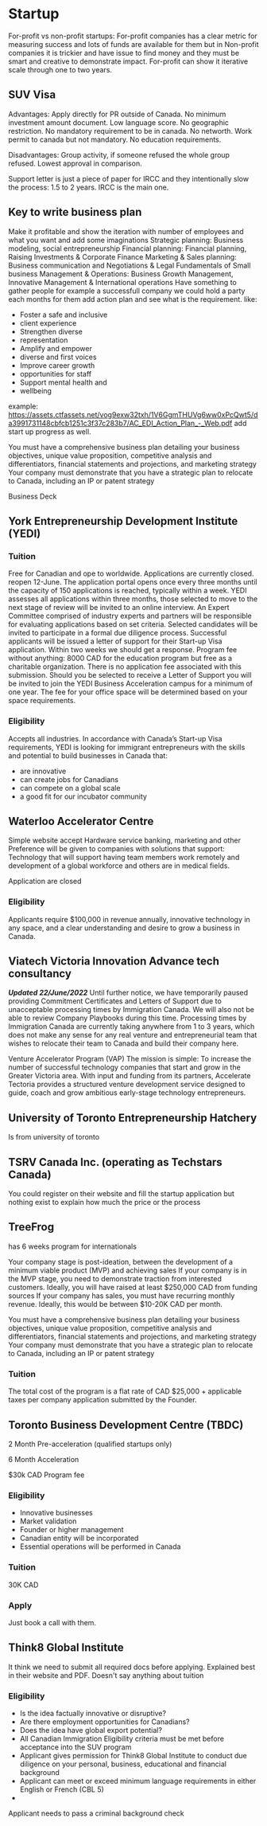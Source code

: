 # Startup 
For-profit vs non-profit startups: For-profit companies has a clear metric for measuring success and
lots of funds are available for them but in Non-profit companies it is trickier and have issue to find
money and they must be smart and creative to demonstrate impact. For-profit can show it iterative scale
through one to two years.

## SUV Visa
Advantages: Apply directly for PR outside of Canada. No minimum investment amount document.
Low language score. No geographic restriction. No mandatory requirement to be in canada. No networth.
Work permit to canada but not mandatory. No education requirements.

Disadvantages: Group activity, if someone refused the whole group refused. Lowest approval in comparison.

Support letter is just a piece of paper for IRCC and they intentionally slow the process: 1.5 to 2 years.
IRCC is the main one.



## Key to write business plan
Make it profitable and show the iteration with number of employees and what you want and add some imaginations
Strategic planning: Business modeling, social entrepreneurship 
Financial planning: Financial planning, Raising Investments & Corporate Finance
Marketing & Sales planning: Business communication and Negotiations & Legal Fundamentals of Small business
Management & Operations: Business Growth Management, Innovative Management & International operations
Have something to gather people for example a successfull company we could hold a party each months for them
add action plan and see what is the requirement. like:
* Foster a safe and inclusive
* client experience
* Strengthen diverse
* representation
* Amplify and empower
* diverse and first voices
* Improve career growth
* opportunities for staff
* Support mental health and
* wellbeing

example: https://assets.ctfassets.net/vog9exw32txh/1V6GgmTHUVg6ww0xPcQwt5/da3991731148cbfcb1251c3f37c283b7/AC_EDI_Action_Plan_-_Web.pdf
add start up progress as well.

You must have a comprehensive business plan detailing your business objectives,
unique value proposition, competitive analysis and differentiators, financial statements and projections, and marketing strategy
Your company must demonstrate that you have a strategic plan to relocate to Canada, including an IP or patent strategy

Business Deck




## York Entrepreneurship Development Institute (YEDI)

### Tuition
Free for Canadian and ope to worldwide. Applications are currently closed. reopen 12-June.
The application portal opens once every three months until the capacity of 150 applications is reached, 
typically within a week. YEDI assesses all applications within three months, 
those selected to move to the next stage of review will be invited to an online interview. 
An Expert Committee comprised of industry experts and partners will be responsible 
for evaluating applications based on set criteria. Selected candidates will be invited to participate 
in a formal due diligence process. Successful applicants will be issued a letter of support for their 
Start-up Visa application. Within two weeks we should get a response.
Program fee without anything: 8000 CAD for the education program but free as a charitable organization.
There is no application fee associated with this submission. Should you be selected to receive 
a Letter of Support you will be invited to join the YEDI Business Acceleration campus for 
a minimum of one year. The fee for your office space will be determined based on your space 
requirements.

### Eligibility 
Accepts all industries. In accordance with Canada’s Start-up Visa requirements, YEDI is looking for 
immigrant entrepreneurs with the skills and potential to build businesses in Canada that:

* are innovative
* can create jobs for Canadians
* can compete on a global scale
* a good fit for our incubator community


## Waterloo Accelerator Centre
Simple website accept Hardware service banking, marketing and other
Preference will be given to companies with solutions that support:
Technology that will support having team members work remotely and development of a global workforce
and others are in medical fields.

Application are closed

### Eligibility 
Applicants require $100,000 in revenue annually, innovative technology in any space, 
and a clear understanding and desire to grow a business in Canada.

## Viatech Victoria Innovation Advance tech consultancy

***Updated 22/June/2022*** Until further notice, we have temporarily paused providing 
Commitment Certificates and Letters of Support due to unacceptable processing times 
by Immigration Canada. We will also not be able to review Company Playbooks during this 
time. Processing times by Immigration Canada are currently taking anywhere from 1 to 3 years, 
which does not make any sense for any real venture and entrepreneurial team that wishes to relocate 
their team to Canada and build their company here.

Venture Accelerator Program (VAP)
The mission is simple:
To increase the number of successful technology companies that start and grow in the Greater Victoria area.
With input and funding from its partners, Accelerate Tectoria provides a structured venture
development service designed to guide, coach and grow ambitious early-stage technology entrepreneurs.

## University of Toronto Entrepreneurship Hatchery
Is from university of toronto

## TSRV Canada Inc. (operating as Techstars Canada)
You could register on their website and fill the startup application but nothing exist to explain 
how much the price or the process

## TreeFrog
has 6 weeks program for internationals

Your company stage is post-ideation, between the development of a minimum viable product (MVP) and achieving sales
If your company is in the MVP stage, you need to demonstrate traction from interested customers. Ideally, you will have raised at least $250,000 CAD from funding sources
If your company has sales, you must have recurring monthly revenue. Ideally, this would be between $10-20K CAD per month.

You must have a comprehensive business plan detailing your business objectives, 
unique value proposition, competitive analysis and differentiators, financial statements and projections, and marketing strategy
Your company must demonstrate that you have a strategic plan to relocate to Canada, including an IP or patent strategy

### Tuition
The total cost of the program is a flat rate of CAD $25,000 + applicable taxes per company application submitted by the Founder.

## Toronto Business Development Centre (TBDC)
2 Month
Pre-acceleration
(qualified startups only)

6 Month
Acceleration

$30k CAD
Program fee

### Eligibility 
* Innovative businesses
* Market validation
* Founder or higher management
* Canadian entity will be incorporated
* Essential operations will be performed in Canada

### Tuition
30K CAD 

### Apply
Just book a call with them.

## Think8 Global Institute
It think we need to submit all required docs before applying. Explained best in their website and PDF.
Doesn't say anything about tuition

### Eligibility 
* Is the idea factually innovative or disruptive?
* Are there employment opportunities for Canadians?
* Does the idea have global export potential?
* All Canadian Immigration Eligibility criteria must be met before acceptance into the SUV program
* Applicant gives permission for Think8 Global Institute to conduct due diligence on your personal, business, educational and financial background
* Applicant can meet or exceed minimum language requirements in either English or French (CBL 5)
*
Applicant needs to pass a criminal background check
